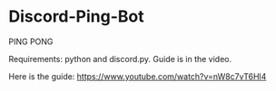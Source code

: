 # Discord-Ping-Bot
PING PONG

Requirements: python and discord.py. Guide is in the video.

Here is the guide: https://www.youtube.com/watch?v=nW8c7vT6Hl4

